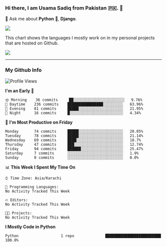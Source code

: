 ### Hi there, I am Usama Sadiq from Pakistan 🇵🇰. 👋

💬 Ask me about **Python** 🐍, **Django**. <!-- , Testing, Docker, Jenkins Automation, -->

<!--  
🗣 I love to talk about
  - Automating day-to-day stuff using Python
  - **Urdu Literature** 📚, **Anime** 💻, **Manga** 📜, **Light Novels** 📜, **Comics** 📱.  
-->

<img align="center" src="https://github-readme-stats.vercel.app/api?username=UsamaSadiq&custom_title=My Stats&show_icons=true&theme=dark&count_private=true&include_all_commits=true" />

This chart shows the languages I mostly work on in my personal projects that are hosted on Github.

<img align="center" src="https://github-readme-stats.vercel.app/api/top-langs/?username=UsamaSadiq&langs_count=10&layout=compact" />

--- 
### My Github Info
<!--START_SECTION:waka-->
![Profile Views](http://img.shields.io/badge/Profile%20Views-0-blue)

**I'm an Early 🐤** 

```text
🌞 Morning    36 commits     ██░░░░░░░░░░░░░░░░░░░░░░░   9.76% 
🌆 Daytime    236 commits    ████████████████░░░░░░░░░   63.96% 
🌃 Evening    81 commits     █████░░░░░░░░░░░░░░░░░░░░   21.95% 
🌙 Night      16 commits     █░░░░░░░░░░░░░░░░░░░░░░░░   4.34%

```
📅 **I'm Most Productive on Friday** 

```text
Monday       74 commits     █████░░░░░░░░░░░░░░░░░░░░   20.05% 
Tuesday      78 commits     █████░░░░░░░░░░░░░░░░░░░░   21.14% 
Wednesday    69 commits     ████░░░░░░░░░░░░░░░░░░░░░   18.7% 
Thursday     47 commits     ███░░░░░░░░░░░░░░░░░░░░░░   12.74% 
Friday       94 commits     ██████░░░░░░░░░░░░░░░░░░░   25.47% 
Saturday     7 commits      ░░░░░░░░░░░░░░░░░░░░░░░░░   1.9% 
Sunday       0 commits      ░░░░░░░░░░░░░░░░░░░░░░░░░   0.0%

```


📊 **This Week I Spent My Time On** 

```text
⌚︎ Time Zone: Asia/Karachi

💬 Programming Languages: 
No Activity Tracked This Week

🔥 Editors: 
No Activity Tracked This Week

🐱‍💻 Projects: 
No Activity Tracked This Week

```

**I Mostly Code in Python** 

```text
Python                   1 repo              █████████████████████████   100.0%

```



<!--END_SECTION:waka-->
<!--
**UsamaSadiq/UsamaSadiq** is a ✨ _special_ ✨ repository because its `README.md` (this file) appears on your GitHub profile.

Here are some ideas to get you started:

- 🔭 I’m currently working on ...
- 🌱 I’m currently learning ...
- 👯 I’m looking to collaborate on ...
- 🤔 I’m looking for help with ...
- 📫 How to reach me: ...
- 😄 Pronouns: ...
- ⚡ Fun fact: ...
-->
